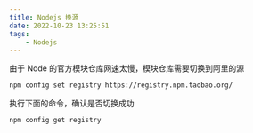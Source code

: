 ```yaml
---
title: Nodejs 换源
date: 2022-10-23 13:25:51
tags:
	- Nodejs
---
```


由于 Node 的官方模块仓库网速太慢，模块仓库需要切换到阿里的源

```bash
npm config set registry https://registry.npm.taobao.org/
```

执行下面的命令，确认是否切换成功

```bash
npm config get registry
```
